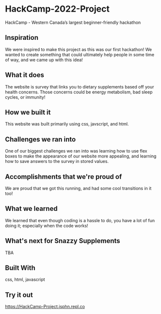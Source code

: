 # HackCamp-2022-Project
HackCamp - Western Canada’s largest beginner-friendly hackathon
## Inspiration
<p>We were inspired to make this project as this was our first hackathon! We wanted to create something that could ultimately help people in some time of way, and we came up with this idea!<br></p>

## What it does
<p> The website is survey that links you to dietary supplements based off your health concerns. Those concerns could be energy metabolism, bad sleep cycles, or immunity!<br></p>

## How we built it
<p>This website was built primarily using css, javscript, and html.</p>

## Challenges we ran into
<p>One of our biggest challenges we ran into was learning how to use flex boxes to make the appearance of our website more appealing, and learning how to save answers to the survey in stored values.</p>

## Accomplishments that we're proud of
We are proud that we got this running, and had some cool transitions in it too!

## What we learned
<p>We learned that even though coding is a hassle to do, you have a lot of fun doing it; especially when the code works!</p>

## What's next for Snazzy Supplements
<p>TBA</p>

## Built With
<p> css, html, javascript

## Try it out
https://HackCamp-Project.jsphn.repl.co